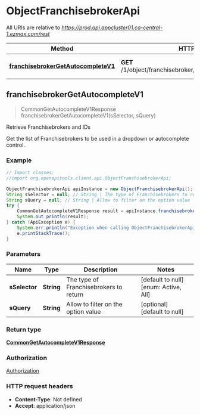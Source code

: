 # ObjectFranchisebrokerApi

All URIs are relative to *https://prod.api.appcluster01.ca-central-1.ezmax.com/rest*

Method | HTTP request | Description
------------- | ------------- | -------------
[**franchisebrokerGetAutocompleteV1**](ObjectFranchisebrokerApi.md#franchisebrokerGetAutocompleteV1) | **GET** /1/object/franchisebroker/getAutocomplete/{sSelector} | Retrieve Franchisebrokers and IDs



## franchisebrokerGetAutocompleteV1

> CommonGetAutocompleteV1Response franchisebrokerGetAutocompleteV1(sSelector, sQuery)

Retrieve Franchisebrokers and IDs

Get the list of Franchisebrokers to be used in a dropdown or autocomplete control.

### Example

```java
// Import classes:
//import org.openapitools.client.api.ObjectFranchisebrokerApi;

ObjectFranchisebrokerApi apiInstance = new ObjectFranchisebrokerApi();
String sSelector = null; // String | The type of Franchisebrokers to return
String sQuery = null; // String | Allow to filter on the option value
try {
    CommonGetAutocompleteV1Response result = apiInstance.franchisebrokerGetAutocompleteV1(sSelector, sQuery);
    System.out.println(result);
} catch (ApiException e) {
    System.err.println("Exception when calling ObjectFranchisebrokerApi#franchisebrokerGetAutocompleteV1");
    e.printStackTrace();
}
```

### Parameters


Name | Type | Description  | Notes
------------- | ------------- | ------------- | -------------
 **sSelector** | **String**| The type of Franchisebrokers to return | [default to null] [enum: Active, All]
 **sQuery** | **String**| Allow to filter on the option value | [optional] [default to null]

### Return type

[**CommonGetAutocompleteV1Response**](CommonGetAutocompleteV1Response.md)

### Authorization

[Authorization](../README.md#Authorization)

### HTTP request headers

- **Content-Type**: Not defined
- **Accept**: application/json

